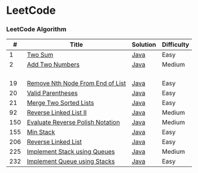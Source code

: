 LeetCode
========



### LeetCode Algorithm


| #    | Title                                                        | Solution                                                    | Difficulty |
| ---- | ------------------------------------------------------------ | ----------------------------------------------------------- | ---------- |
| 1    | [Two Sum](https://leetcode.com/problems/two-sum/)            | [Java](./algorithms/java/1.TwoSum)                          | Easy       |
| 2    | [Add Two Numbers](https://leetcode.com/problems/add-two-numbers/) | [Java](./algorithms/java/2.addTwoNumbers)                   | Medium     |
|      |                                                              |                                                             |            |
|      |                                                              |                                                             |            |
|      |                                                              |                                                             |            |
|      |                                                              |                                                             |            |
| 19   | [Remove Nth Node From End of List](https://leetcode.com/problems/remove-nth-node-from-end-of-list/) | [Java](./algorithms/java/19.removeNthNodeFromEndOfList)     | Easy       |
| 20   | [Valid Parentheses](https://leetcode.com/problems/valid-parentheses/) | [Java](./algorithms/java/20.validParentheses)               | Easy       |
| 21   | [Merge Two Sorted Lists](https://leetcode.com/problems/merge-two-sorted-lists/) | [Java](./algorithms/java/20.validParentheses)               | Easy       |
| 92   | [Reverse Linked List II](https://leetcode.com/problems/reverse-linked-list-ii/) | [Java](./algorithms/java/92.reverseLinkedListIi)            | Medium     |
| 150  | [Evaluate Reverse Polish Notation](https://leetcode.com/problems/evaluate-reverse-polish-notation/) | [Java](./algorithms/java/150.evaluateReversePolishNotation) | Medium     |
| 155  | [Min Stack](https://leetcode.com/problems/min-stack/)        | [Java](./algorithms/java/155.minStack)                      | Easy       |
| 206  | [Reverse Linked List](https://leetcode.com/problems/reverse-linked-list/) | [Java](./algorithms/java/20.validParentheses)               | Easy       |
| 225  | [Implement Stack using Queues](https://leetcode.com/problems/implement-stack-using-queues/) | [Java](./algorithms/java/206.reverseLinkedList)             | Medium     |
| 232  | [Implement Queue using Stacks](https://leetcode.com/problems/implement-queue-using-stacks/) | [Java](./algorithms/java/232.implementQueueUsingStacks)     | Easy       |
